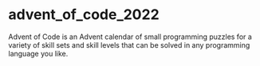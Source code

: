 # advent_of_code_2022
Advent of Code is an Advent calendar of small programming puzzles for a variety of skill sets and skill levels that can be solved in any programming language you like.
